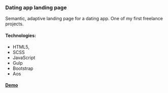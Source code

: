### Dating app landing page
Semantic, adaptive landing page for a dating app. One of my first freelance projects.

#### Technologies:
* HTML5, 
* SCSS 
* JavaScript
* Gulp
* Bootstrap
* Aos

#### [Demo](https://promo.rayhan.one/)

